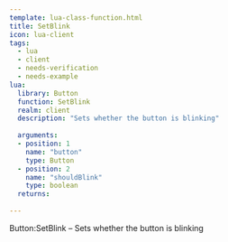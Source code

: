 ```yaml
---
template: lua-class-function.html
title: SetBlink
icon: lua-client
tags:
  - lua
  - client
  - needs-verification
  - needs-example
lua:
  library: Button
  function: SetBlink
  realm: client
  description: "Sets whether the button is blinking"
  
  arguments:
  - position: 1
    name: "button"
    type: Button
  - position: 2
    name: "shouldBlink"
    type: boolean
  returns:
    
---
```


<div class="lua__search__keywords">
Button:SetBlink &#x2013; Sets whether the button is blinking
</div>
